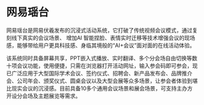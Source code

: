 # 

# 网易瑶台

网易瑶台是网易伏羲发布的沉浸式活动系统，它打破了传统视频会议模式，通过复刻线下真实的会议场景、 增加AI 智能捏脸、表情实时迁移等技术增强会议的现场感，能够带给用户更具科技感、身临其境般的“AI+会议”面对面的在线活动体验。

该系统同时具备屏幕共享，PPT嵌入式播放、实时翻译、多个分会场自由切换等数十项会议功能，使用便捷，只需在浏览器打开活动网址，输入参会码即可参会，现已广泛应用于大型国际学术会议、签约仪式、招聘会、新产品发布会、品牌推介会、公司年会、颁奖仪式、圆桌会议以及大型会展等众多场景，让参会者体验到堪比现实会议的沉浸感。目前具备10多个通用会议场景和展会场景，可支持主办方开设分会场及主题展览等需求。

